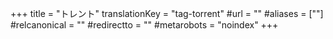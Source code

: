 +++
title = "トレント"
translationKey = "tag-torrent"
#url = ""
#aliases = [""]
#relcanonical = ""
#redirectto = ""
#metarobots = "noindex"
+++

